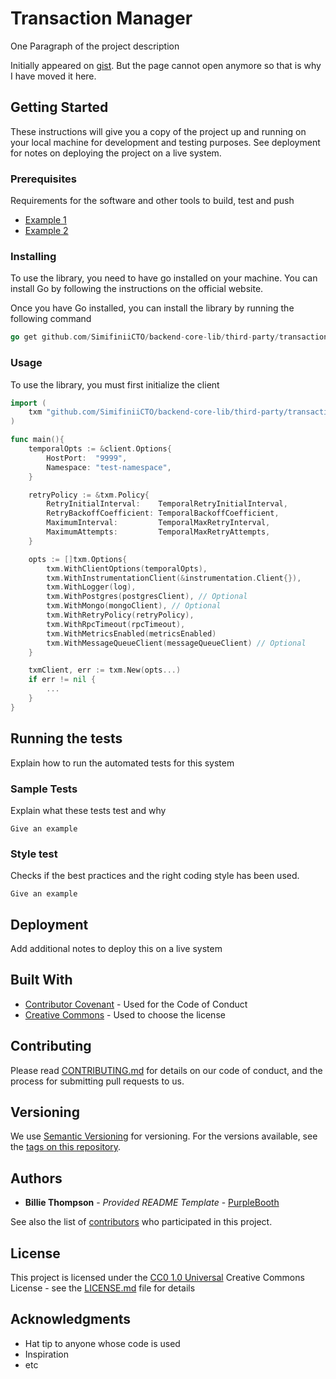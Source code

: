 # Transaction Manager

One Paragraph of the project description

Initially appeared on
[gist](https://gist.github.com/PurpleBooth/109311bb0361f32d87a2). But the page cannot open anymore so that is why I have moved it here.

## Getting Started

These instructions will give you a copy of the project up and running on
your local machine for development and testing purposes. See deployment
for notes on deploying the project on a live system.

### Prerequisites

Requirements for the software and other tools to build, test and push 
- [Example 1](https://www.example.com)
- [Example 2](https://www.example.com)

### Installing

To use the library, you need to have go installed on your machine. You can install Go by following the instructions on the official website.

Once you have Go installed, you can install the library by running the following command
```go
go get github.com/SimifiniiCTO/backend-core-lib/third-party/transaction-manager
```

### Usage 
To use the library, you must first initialize the client

```go 
import (
    txm "github.com/SimifiniiCTO/backend-core-lib/third-party/transaction-manager"
)

func main(){
    temporalOpts := &client.Options{
		HostPort:  "9999",
		Namespace: "test-namespace",
	}

    retryPolicy := &txm.Policy{
		RetryInitialInterval:    TemporalRetryInitialInterval,
		RetryBackoffCoefficient: TemporalBackoffCoefficient,
		MaximumInterval:         TemporalMaxRetryInterval,
		MaximumAttempts:         TemporalMaxRetryAttempts,
	}

    opts := []txm.Options{
        txm.WithClientOptions(temporalOpts),
        txm.WithInstrumentationClient(&instrumentation.Client{}),
        txm.WithLogger(log),
        txm.WithPostgres(postgresClient), // Optional 
        txm.WithMongo(mongoClient), // Optional
        txm.WithRetryPolicy(retryPolicy),
        txm.WithRpcTimeout(rpcTimeout),
        txm.WithMetricsEnabled(metricsEnabled)
        txm.WithMessageQueueClient(messageQueueClient) // Optional
    }

    txmClient, err := txm.New(opts...)
    if err != nil {
        ...
    }
}
```

## Running the tests

Explain how to run the automated tests for this system

### Sample Tests

Explain what these tests test and why

    Give an example

### Style test

Checks if the best practices and the right coding style has been used.

    Give an example

## Deployment

Add additional notes to deploy this on a live system

## Built With

  - [Contributor Covenant](https://www.contributor-covenant.org/) - Used
    for the Code of Conduct
  - [Creative Commons](https://creativecommons.org/) - Used to choose
    the license

## Contributing

Please read [CONTRIBUTING.md](CONTRIBUTING.md) for details on our code
of conduct, and the process for submitting pull requests to us.

## Versioning

We use [Semantic Versioning](http://semver.org/) for versioning. For the versions
available, see the [tags on this
repository](https://github.com/PurpleBooth/a-good-readme-template/tags).

## Authors

  - **Billie Thompson** - *Provided README Template* -
    [PurpleBooth](https://github.com/PurpleBooth)

See also the list of
[contributors](https://github.com/PurpleBooth/a-good-readme-template/contributors)
who participated in this project.

## License

This project is licensed under the [CC0 1.0 Universal](LICENSE.md)
Creative Commons License - see the [LICENSE.md](LICENSE.md) file for
details

## Acknowledgments

  - Hat tip to anyone whose code is used
  - Inspiration
  - etc
